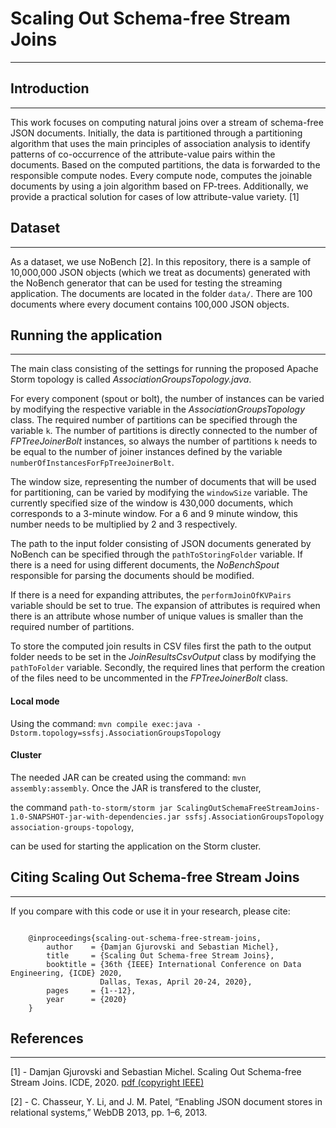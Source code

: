 Scaling Out Schema-free Stream Joins
======

---

Introduction
------

---

This work focuses on computing natural joins over a stream of schema-free JSON documents. Initially, the data is partitioned through a partitioning algorithm that uses the main principles of association
analysis to identify patterns of co-occurrence of the attribute-value pairs within the documents. Based on the computed partitions, the data is forwarded to the responsible compute nodes. 
Every compute node, computes the joinable documents by using a join algorithm based on FP-trees. Additionally, we provide a practical solution for cases of low attribute-value variety. [1]


Dataset
------

---
As a dataset, we use NoBench [2]. In this repository, there is a sample of 10,000,000 JSON objects (which we treat as documents) generated with the NoBench generator that can be used for testing the streaming application. 
The documents are located in the folder `data/`. 
There are 100 documents where every document contains 100,000 JSON objects. 

Running the application
------

---

The main class consisting of the settings for running the proposed Apache Storm topology is called *AssociationGroupsTopology.java*. 

For every component (spout or bolt), the number of instances can be varied by modifying the respective variable in the *AssociationGroupsTopology* class. The required number of partitions
can be specified through the variable `k`. The number of partitions is directly connected to the number of *FPTreeJoinerBolt* instances, so always the number of partitions `k` needs to be equal
to the number of joiner instances defined by the variable `numberOfInstancesForFpTreeJoinerBolt`.

The window size, representing the number of documents that will be used for partitioning, can be varied by modifying the `windowSize` variable. 
The currently specified size of the window is 430,000 documents, which corresponds to a 3-minute window. For a 6 and 9 minute window, this number needs to be multiplied by 2 and 3 respectively. 

The path to the input folder consisting of JSON documents generated by NoBench can be specified through the `pathToStoringFolder` variable. If there is a need for using different documents, the *NoBenchSpout*
responsible for parsing the documents should be modified. 

If there is a need for expanding attributes, the `performJoinOfKVPairs` variable should be set to true. The expansion of attributes is required when there is an attribute whose number of unique values
is smaller than the required number of partitions. 

To store the computed join results in CSV files first the path to the output folder needs to be set in the *JoinResultsCsvOutput* class by modifying the `pathToFolder` variable. Secondly, the required lines 
that perform the creation of the files need to be uncommented in the *FPTreeJoinerBolt* class.

#### Local mode 

Using the command: `mvn compile exec:java -Dstorm.topology=ssfsj.AssociationGroupsTopology`

#### Cluster
The needed JAR can be created using the command: `mvn assembly:assembly`. Once the JAR is transfered to the cluster, 

the command `path-to-storm/storm jar ScalingOutSchemaFreeStreamJoins-1.0-SNAPSHOT-jar-with-dependencies.jar ssfsj.AssociationGroupsTopology association-groups-topology`,

can be used for starting the application on the Storm cluster.

Citing Scaling Out Schema-free Stream Joins
------

---

If you compare with this code or use it in your research, please cite:   
``` 

``` 


```
    @inproceedings{scaling-out-schema-free-stream-joins,    
        author    = {Damjan Gjurovski and Sebastian Michel},    
        title     = {Scaling Out Schema-free Stream Joins},    
        booktitle = {36th {IEEE} International Conference on Data Engineering, {ICDE} 2020,    
                    Dallas, Texas, April 20-24, 2020},    
        pages     = {1--12},    	
        year      = {2020}    
    }
```     

References
------

---
[1] - Damjan Gjurovski and Sebastian Michel. Scaling Out Schema-free Stream Joins. ICDE, 2020. [pdf (copyright IEEE)](https://dbis.informatik.uni-kl.de/files/papers/scaling_out_schema_free_stream_joins.pdf)

[2] - C. Chasseur, Y. Li, and J. M. Patel, “Enabling JSON document stores in relational systems,” WebDB 2013, pp. 1–6, 2013.